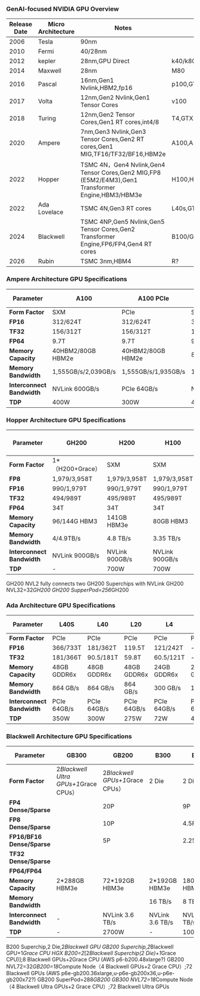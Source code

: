 ### GenAI-focused NVIDIA GPU Overview

| Release Date | Micro Architecture | Notes | Key Models|
|-------|---------|---------|---------|
| 2006 | Tesla | 90nm |  |
| 2010 | Fermi | 40/28nm |  |
| 2012 | kepler | 28nm,GPU Direct  | k40/k80 |
| 2014 | Maxwell | 28nm | M80 |
| 2016 | Pascal | 16nm,Gen1 Nvlink,HBM2,fp16 | p100,GTX1080ti |
| 2017 | Volta | 12nm,Gen2 Nvlink,Gen1 Tensor Cores| v100 |
| 2018 | Turing |12nm,Gen2 Tensor Cores,Gen1 RT cores,int4/8 | T4,GTX2090 |
| 2020 | Ampere |7nm,Gen3 Nvlink,Gen3 Tensor Cores,Gen2 RT cores,Gen1 MIG,TF16/TF32/BF16,HBM2e| A100,A10,GTX3090 |
| 2022 | Hopper|TSMC 4N，Gen4 Nvlink,Gen4 Tensor Cores,Gen2 MIG,FP8 (E5M2/E4M3),Gen1 Transformer Engine,HBM3/HBM3e | H100,H20 |
| 2022 | Ada Lovelace|TSMC 4N,Gen3 RT cores| L40s,GTX4090 |
| 2024 | Blackwell| TSMC 4NP,Gen5 Nvlink,Gen5 Tensor Cores,Gen2 Transformer Engine,FP6/FP4,Gen4 RT cores| B100/GH200/GB200,GTX5090 |
| 2026 | Rubin|TSMC 3nm,HBM4| R? |


### Ampere Architecture GPU Specifications

| Parameter | A100 | A100 PCIe | A800 | A800 PCIe | A10 | RTX 3090 |
|-----------|------|-----------|------|-----------|-----|----------|
| **Form Factor** | SXM | PCIe | SXM | PCIe | PCIe | PCIe |
| **FP16** | 312/624T | 312/624T | 312/624T | 312/624T | 125T/250T | -|
| **TF32** | 156/312T | 156/312T | 156/312T | 156/312T | 62.5T/125T | -|
| **FP64** | 9.7T |9.7T| 9.7T | 9.7T | - | - |
| **Memory Capacity** | 40HBM2/80GB HBM2e | 40HBM2/80GB HBM2e  | 80GB HBM2e | 40HBM2/80GB HBM2e| 24GB GDDR6 | 24GB GDDR6X |
| **Memory Bandwidth** | 1,555GB/s/2,039GB/s | 1,555GB/s/1,935GB/s | 1,555GB/s/2,039GB/s| 1,555GB/s/1,935GB/s | 600 GB/s | 936 GB/s |
| **Interconnect Bandwidth** | NVLink 600GB/s | PCIe 64GB/s | NVLink 400GB/s | PCIe 64GB/s | PCIe 64GB/s | PCIe 64GB/s |
| **TDP** | 400W | 300W | 400W | 250W/300W | 150W | 350W |


### Hopper Architecture GPU Specifications

| Parameter | GH200 | H200 | H100 | H100 PCIe | H800 | H800 PCIe | H20 Std | H20 Large Memory |
|-----------|-------|------|------|-----------|------|-----------|---------|------------------|
| **Form Factor** | 1*（H200+Grace）| SXM | SXM | PCIe | SXM | PCIe | SXM | SXM |
| **FP8** | 1,979/3,958T | 1,979/3,958T | 1,979/3,958T | 1670/3,341T | 1979/3958T | 1513/3026T | 296T | 296T |
| **FP16** | 990/1,979T | 990/1,979T  | 990/1,979T | 835/1671T | 989/1979T | 756/1513T | 148T | 148T |
| **TF32** | 494/989T | 495/989T | 495/989T | 417/835T | 495/989T | 378/756T | 74T | 74T |
| **FP64** | 34T | 34T | 34T | 30T | 1T | 0.8T | 1T | 1T |
| **Memory Capacity** | 96/144G HBM3 | 141GB HBM3e | 80GB HBM3 | 94GB HBM2e | 80GB HBM3 | 80GB HBM3 | 96GB HBM3 | 141GB HBM3e |
| **Memory Bandwidth** | 4/4.9TB/s | 4.8 TB/s | 3.35 TB/s | 3.9 TB/s | 3.35 TB/s | 2 TB/s | 4 TB/s | 4.8 TB/s |
| **Interconnect Bandwidth** | NVLink 900GB/s | NVLink 900GB/s | NVLink 900GB/s | PCIe 128GB/s | NVLink 400GB/s | PCIe 128GB/s | NVLink 900GB/s | NVLink 900GB/s |
| **TDP** | - | 700W | 700W | 350W | 700W | 350W | 400W | 400W |

GH200 NVL2 fully connects two GH200 Superchips with NVLink
GH200 NVL32=32*GH200 
GH200 SupperPod=256*GH200

### Ada Architecture GPU Specifications

| Parameter | L40S | L40 | L20 | L4 | RTX 4090 |
|-----------|------|-----|-----|----|----------|
| **Form Factor** | PCIe | PCIe | PCIe | PCIe | PCIe |
| **FP16** | 366/733T | 181/362T | 119.5T | 121/242T | - |
| **TF32** | 181/366T | 90.5/181T | 59.8T | 60.5/121T | - |
| **Memory Capacity** | 48GB GDDR6x | 48GB GDDR6x | 48GB GDDR6x | 24GB GDDR6x | 24GB GDDR6x |
| **Memory Bandwidth** | 864 GB/s | 864 GB/s | 864 GB/s | 300 GB/s | 1 TB/s |
| **Interconnect Bandwidth** | PCIe 64GB/s | PCIe 64GB/s | PCIe 64GB/s | PCIe 64GB/s | PCIe 64GB/s |
| **TDP** | 350W | 300W | 275W | 72W | 450W |


### Blackwell Architecture GPU Specifications

| Parameter | GB300 | GB200| B300 | B200 | B100 | RTX 5090 |
|-----------|-------|------|-------|------|------|----------|
| **Form Factor** | 2*Blackwell Ultra GPUs+1*Grace CPUs） | 2*Blackwell GPUs+1*Grace CPUs）| 2 Die | 2 Die  | 2 Die  | PCIe 5.0 |
| **FP4 Dense/Sparse** |  | 20P |  | 9P| 1.8/3.5P | -| 
| **FP8 Dense/Sparse** |   | 10P |  |4.5P | 1.8/3.5P | -| 
| **FP16/BF16 Dense/Sparse** |  | 5P  |  | 2.25P| 1.8/3.5P | -| 
| **TF32 Dense/Sparse** |  |  |  |  |   | - |
| **FP64/FP64** |   |   |  |  |   | - |
| **Memory Capacity** | 2*288GB HBM3e | 72*192GB HBM3e | 2*192GB HBM3e | 180/192GB HBM3e | 180/192GB HBM3e | 32GB GDDR7 | 
| **Memory Bandwidth** |  | | 16 TB/s | 8 TB/s | 8 TB/s | 1.8 TB/s |
| **Interconnect Bandwidth** | - | NVLink 3.6 TB/s | NVLink 3.6 TB/s | NVLink 1.8 TB/s | NVLink 1.8 TB/s | PCIe 128GB/s | 
| **TDP** | - | 2700W   | - | 1000W | 700W | 575W |

B200 Superchip,2 Die,2*Blackwell GPU
GB200 Superchip,2*Blackwell GPU+1*Grace CPU
HGX B200=2*[2*Blackwell Superchip(2 Die)+1*Grace CPU)];8 Blackwell GPUs+2Grace CPU (AWS p6-b200.48xlarge?)
GB200 NVL72=32*GB200=18*Compute Node（4 Blackwell GPUs+2 Grace CPU）;72 Blackwell GPUs (AWS p6e-gb200.36xlarge,u-p6e-gb200x36,u-p6e-gb200x72?)
GB200 SuperPod=288*GB200
GB300 NVL72=18*Compute Node（4 Blackwell Ultra GPUs+2 Grace CPU）;72 Blackwell Ultra GPUs


